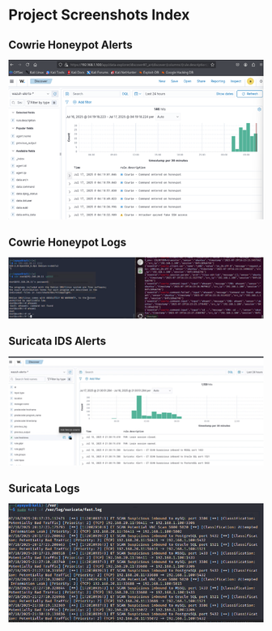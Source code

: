 #  Project Screenshots Index

##  Cowrie Honeypot Alerts
![Cowrie Alert](screenshots/cowrie-alert.png)

##  Cowrie Honeypot Logs
![Cowrie Logs](screenshots/cowrie-logs.png)

##  Suricata IDS Alerts
![Suricata Alerts](screenshots/suricata-alert.png)

##  Suricata Logs
![Suricata Logs](screenshots/suricata-logs.png)

